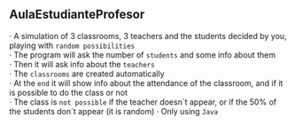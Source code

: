 ## AulaEstudianteProfesor <br>
· A simulation of 3 classrooms, 3 teachers and the students decided by you, playing with `random possibilities` <br>
· The program will ask the number of `students` and some info about them <br>
· Then it will ask info about the `teachers` <br>
· The `classrooms` are created automatically <br>
· At the `end` it will show info about the attendance of the classroom, and if it is possible to do the class or not <br>
· The class is `not possible` if the teacher doesn´t appear, or if the 50% of the students don´t appear (it is random)
· Only using `Java`
